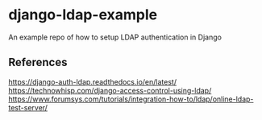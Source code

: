 # django-ldap-example

An example repo of how to setup LDAP authentication in Django 

## References

https://django-auth-ldap.readthedocs.io/en/latest/
https://technowhisp.com/django-access-control-using-ldap/
https://www.forumsys.com/tutorials/integration-how-to/ldap/online-ldap-test-server/
